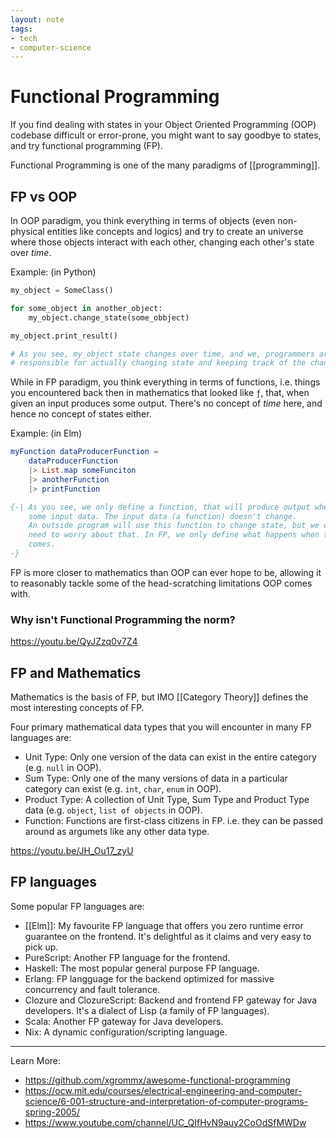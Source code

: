 ```yaml
---
layout: note
tags:
- tech
- computer-science
---
```


# Functional Programming

If you find dealing with states in your Object Oriented Programming (OOP) codebase difficult or error-prone, you might want to say goodbye to states, and try functional programming (FP).

Functional Programming is one of the many paradigms of [[programming]].


## FP vs OOP

In OOP paradigm, you think everything in terms of objects (even non-physical entities like concepts and logics) and try to create an universe where those objects interact with each other, changing each other's state over *time*.


Example: (in Python)

```python
my_object = SomeClass()

for some_object in another_object:
    my_object.change_state(some_obbject)

my_object.print_result()

# As you see, my_object state changes over time, and we, programmers are
# responsible for actually changing state and keeping track of the changes.
```

While in FP paradigm, you think everything in terms of functions, i.e. things you encountered back then in mathematics that looked like `ƒ`, that, when given an input produces some output. There's no concept of *time* here, and hence no concept of states either.

Example: (in Elm)

```elm
myFunction dataProducerFunction =
	dataProducerFunction
	|> List.map someFunciton
	|> anotherFunction
	|> printFunction

{-| As you see, we only define a function, that will produce output when given
    some input data. The input data (a function) doesn't change.
    An outside program will use this function to change state, but we don't
    need to worry about that. In FP, we only define what happens when the data
    comes.
-}
```

FP is more closer to mathematics than OOP can ever hope to be, allowing it to reasonably tackle some of the head-scratching limitations OOP comes with.


### Why isn't Functional Programming the norm?

https://youtu.be/QyJZzq0v7Z4

## FP and Mathematics

Mathematics is the basis of FP, but IMO [[Category Theory]] defines the most interesting concepts of FP.

Four primary mathematical data types that you will encounter in many FP languages are:

- Unit Type: Only one version of the data can exist in the entire category (e.g. `null` in OOP).
- Sum Type: Only one of the many versions of data in a particular category can exist (e.g. `int`, `char`, `enum` in OOP).
- Product Type: A collection of Unit Type, Sum Type and Product Type data (e.g. `object`, `list of objects` in OOP).
- Function: Functions are first-class citizens in FP. i.e. they can be passed around as argumets like any other data type.

https://youtu.be/JH_Ou17_zyU

## FP languages

Some popular FP languages are:

- [[Elm]]: My favourite FP language that offers you zero runtime error guarantee on the frontend. It's delightful as it claims and very easy to pick up.
- PureScript: Another FP language for the frontend.
- Haskell: The most popular general purpose FP language.
- Erlang: FP langguage for the backend optimized for massive concurrency and fault tolerance.
- Clozure and ClozureScript: Backend and frontend FP gateway for Java developers. It's a dialect of Lisp (a family of FP languages).
- Scala: Another FP gateway for Java developers.
- Nix: A dynamic configuration/scripting language.

---

Learn More:

- https://github.com/xgrommx/awesome-functional-programming
- https://ocw.mit.edu/courses/electrical-engineering-and-computer-science/6-001-structure-and-interpretation-of-computer-programs-spring-2005/
- https://www.youtube.com/channel/UC_QIfHvN9auy2CoOdSfMWDw
